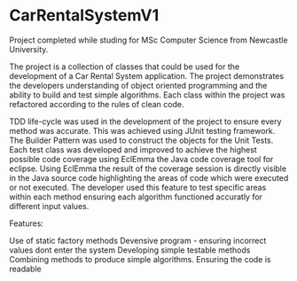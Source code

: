 # CarRentalSystemV1

Project completed while studing for MSc Computer Science from Newcastle University. 

The project is a collection of classes that could be used for the development of a Car Rental System application. The project demonstrates the developers understanding of object oriented programming and the ability to build and test simple algorithms. Each class within the project was refactored according to the rules of clean code.

TDD life-cycle was used in the development of the project to ensure every method was accurate. This was achieved using JUnit testing framework. The Builder Pattern was used to construct the objects for the Unit Tests. Each test class was developed and improved to achieve the highest possible code coverage using EclEmma the Java code coverage tool for eclipse. Using EclEmma the result of the coverage session
is directly visible in the Java source code highlighting the areas of code which were executed or not executed. The developer used this feature to test specific areas within each method ensuring each algorithm functioned accuratly for different input values.

Features:

Use of static factory methods 
Devensive program - ensuring incorrect values dont enter the system
Developing simple testable methods
Combining methods to produce simple algorithms.
Ensuring the code is readable



